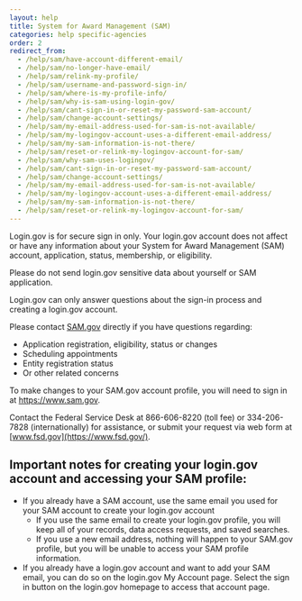 ```yaml
---
layout: help
title: System for Award Management (SAM)
categories: help specific-agencies
order: 2
redirect_from:
  - /help/sam/have-account-different-email/
  - /help/sam/no-longer-have-email/
  - /help/sam/relink-my-profile/
  - /help/sam/username-and-password-sign-in/
  - /help/sam/where-is-my-profile-info/
  - /help/sam/why-is-sam-using-login-gov/
  - /help/sam/cant-sign-in-or-reset-my-password-sam-account/
  - /help/sam/change-account-settings/
  - /help/sam/my-email-address-used-for-sam-is-not-available/
  - /help/sam/my-logingov-account-uses-a-different-email-address/
  - /help/sam/my-sam-information-is-not-there/
  - /help/sam/reset-or-relink-my-logingov-account-for-sam/
  - /help/sam/why-sam-uses-logingov/
  - /help/sam/cant-sign-in-or-reset-my-password-sam-account/
  - /help/sam/change-account-settings/
  - /help/sam/my-email-address-used-for-sam-is-not-available/
  - /help/sam/my-logingov-account-uses-a-different-email-address/
  - /help/sam/my-sam-information-is-not-there/
  - /help/sam/reset-or-relink-my-logingov-account-for-sam/
---
```


Login.gov is for secure sign in only. Your login.gov account does not affect or have any information about your System for Award Management (SAM) account, application, status, membership, or eligibility.

Please do not send login.gov sensitive data about yourself or SAM application.

Login.gov can only answer questions about the sign-in process and creating a login.gov account.

Please contact [SAM.gov](https://sam.gov/SAM/pages/public/index.jsf) directly if you have questions regarding:

* Application registration, eligibility, status or changes
* Scheduling appointments
* Entity registration status
* Or other related concerns

To make changes to your SAM.gov account profile, you will need to sign in at <https://www.sam.gov>.

Contact the Federal Service Desk at 866-606-8220 (toll fee) or 334-206-7828 (internationally) for assistance, or submit your request via web form at [www.fsd.gov](https://www.fsd.gov/).

## Important notes for creating your login.gov account and accessing your SAM profile:
* If you already have a SAM account, use the same email you used for your SAM account to create your login.gov account
    * If you use the same email to create your login.gov profile, you will keep all of your records, data access requests, and saved searches.
    * If you use a new email address, nothing will happen to your SAM.gov profile, but you will be unable to access your SAM profile information.
* If you already have a login.gov account and want to add your SAM email, you can do so on the login.gov My Account page. Select the sign in button on the login.gov homepage to access that account page.
